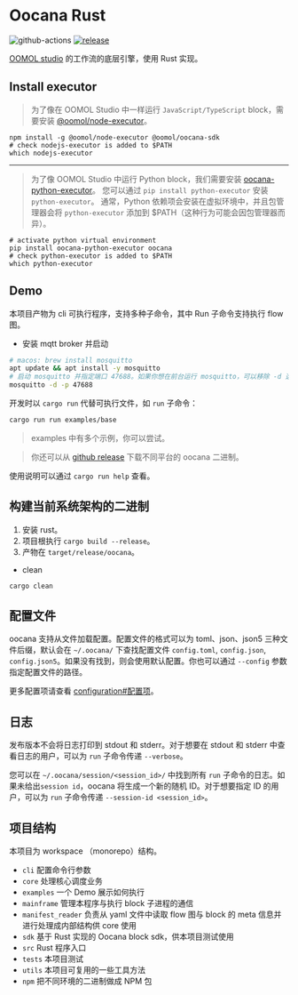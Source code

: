 # Oocana Rust

![github-actions](https://github.com/oomol/oocana-rust/actions/workflows/build-and-test.yml/badge.svg?branch=main) [![release](https://img.shields.io/github/v/release/oomol/oocana-rust)](https://github.com/oomol/oocana-rust/releases)


[OOMOL studio](https://oomol.com) 的工作流的底层引擎，使用 Rust 实现。

## Install executor

> 为了像在 OOMOL Studio 中一样运行 `JavaScript/TypeScript` block，需要安装 [@oomol/node-executor](https://github.com/oomol/oocana-node)。

```shell
npm install -g @oomol/node-executor @oomol/oocana-sdk
# check nodejs-executor is added to $PATH
which nodejs-executor
```

---

> 为了像 OOMOL Studio 中运行 Python block，我们需要安装 [oocana-python-executor](https://github.com/oomol/oocana-python)。 您可以通过 `pip install python-executor` 安装 `python-executor`。
通常，Python 依赖项会安装在虚拟环境中，并且包管理器会将 `python-executor` 添加到 $PATH（这种行为可能会因包管理器而异）。

```shell
# activate python virtual environment
pip install oocana-python-executor oocana
# check python-executor is added to $PATH
which python-executor
```

## Demo

本项目产物为 cli 可执行程序，支持多种子命令，其中 Run 子命令支持执行 flow 图。

* 安装 mqtt broker 并启动

```bash
# macos: brew install mosquitto
apt update && apt install -y mosquitto 
# 启动 mosquitto 并指定端口 47688。如果你想在前台运行 mosquitto，可以移除 -d 选项。
mosquitto -d -p 47688
```

开发时以 `cargo run` 代替可执行文件，如 `run` 子命令：

```bash
cargo run run examples/base
```

> examples 中有多个示例，你可以尝试。

> 你还可以从 [github release](https://github.com/oomol/oocana-rust/releases) 下载不同平台的 oocana 二进制。

使用说明可以通过 `cargo run help` 查看。

## 构建当前系统架构的二进制

1. 安装 rust。
1. 项目根执行 `cargo build --release`。
1. 产物在 `target/release/oocana`。

* clean

```bash
cargo clean
```

## 配置文件

oocana 支持从文件加载配置。配置文件的格式可以为 toml、json、json5 三种文件后缀，默认会在 `~/.oocana/` 下查找配置文件 `config.toml`, `config.json`, `config.json5`。如果没有找到，则会使用默认配置。你也可以通过 `--config` 参数指定配置文件的路径。

更多配置项请查看 [configuration#配置项](docs/configuration.md#配置项)。

## 日志

发布版本不会将日志打印到 stdout 和 stderr。对于想要在 stdout 和 stderr 中查看日志的用户，可以为 `run` 子命令传递 `--verbose`。

您可以在 `~/.oocana/session/<session_id>/` 中找到所有 `run` 子命令的日志。如果未给出`session id`，oocana 将生成一个新的随机 ID。对于想要指定 ID 的用户，可以为 `run` 子命令传递 `--session-id <session_id>`。

## 项目结构

本项目为 workspace （monorepo）结构。

- `cli`
  配置命令行参数
- `core`
  处理核心调度业务
- `examples`
  一个 Demo 展示如何执行
- `mainframe`
  管理本程序与执行 block 子进程的通信
- `manifest_reader`
  负责从 yaml 文件中读取 flow 图与 block 的 meta 信息并进行处理成内部结构供 core 使用
- `sdk`
  基于 Rust 实现的 Oocana block sdk，供本项目测试使用
- `src`
  Rust 程序入口
- `tests`
  本项目测试
- `utils`
  本项目可复用的一些工具方法
- `npm`
  把不同环境的二进制做成 NPM 包